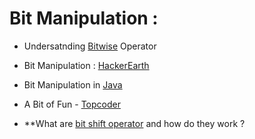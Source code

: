 # Bit Manipulation :

* Undersatnding [Bitwise](https://code.tutsplus.com/articles/understanding-bitwise-operators--active-11301) Operator
* Bit Manipulation : [HackerEarth](https://www.hackerearth.com/practice/notes/bit-manipulation/)
* Bit Manipulation in [Java](http://vojtechruzicka.com/bit-manipulation-java-bitwise-bit-shift-operations/)


* A Bit of Fun - [Topcoder](https://www.topcoder.com/community/data-science/data-science-tutorials/a-bit-of-fun-fun-with-bits/)

* **What are [bit shift operator](https://stackoverflow.com/questions/141525/what-are-bitwise-shift-bit-shift-operators-and-how-do-they-work) and how do they work ?
